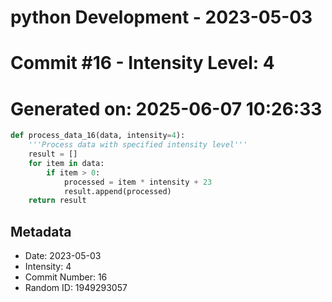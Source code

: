 ﻿# python Development - 2023-05-03
# Commit #16 - Intensity Level: 4
# Generated on: 2025-06-07 10:26:33
```python
def process_data_16(data, intensity=4):
    '''Process data with specified intensity level'''
    result = []
    for item in data:
        if item > 0:
            processed = item * intensity + 23
            result.append(processed)
    return result
```
## Metadata
- Date: 2023-05-03
- Intensity: 4
- Commit Number: 16
- Random ID: 1949293057
